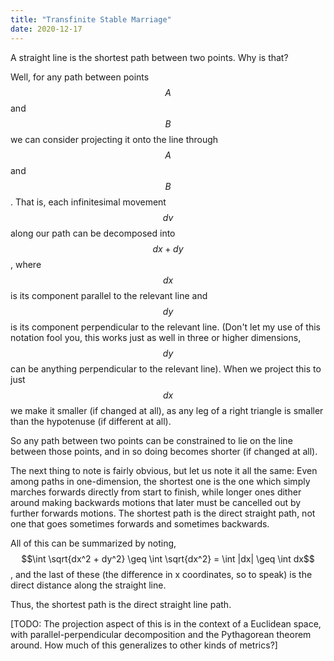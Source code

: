 ```yaml
---
title: "Transfinite Stable Marriage"
date: 2020-12-17
---
```

A straight line is the shortest path between two points. Why is that?

Well, for any path between points $$A$$ and $$B$$ we can consider projecting it onto the line through $$A$$ and $$B$$. That is, each infinitesimal movement $$dv$$ along our path can be decomposed into $$dx + dy$$, where $$dx$$ is its component parallel to the relevant line and $$dy$$ is its component perpendicular to the relevant line. (Don't let my use of this notation fool you, this works just as well in three or higher dimensions, $$dy$$ can be anything perpendicular to the relevant line). When we project this to just $$dx$$ we make it smaller (if changed at all), as any leg of a right triangle is smaller than the hypotenuse (if different at all).

So any path between two points can be constrained to lie on the line between those points, and in so doing becomes shorter (if changed at all).

The next thing to note is fairly obvious, but let us note it all the same: Even among paths in one-dimension, the shortest one is the one which simply marches forwards directly from start to finish, while longer ones dither around making backwards motions that later must be cancelled out by further forwards motions. The shortest path is the direct straight path, not one that goes sometimes forwards and sometimes backwards.

All of this can be summarized by noting, $$\int \sqrt{dx^2 + dy^2} \geq \int \sqrt{dx^2} = \int |dx| \geq \int dx$$, and the last of these (the difference in x coordinates, so to speak) is the direct distance along the straight line.

Thus, the shortest path is the direct straight line path.

[TODO: The projection aspect of this is in the context of a Euclidean space, with parallel-perpendicular decomposition and the Pythagorean theorem around. How much of this generalizes to other kinds of metrics?]
